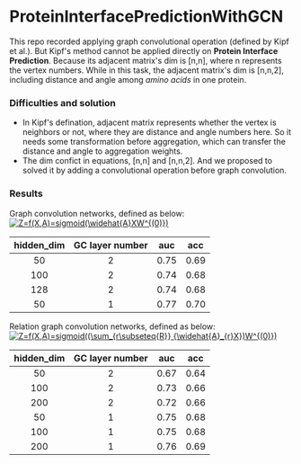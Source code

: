# ProteinInterfacePredictionWithGCN
This repo recorded applying graph convolutional operation (defined by Kipf et al.). But Kipf's method cannot be applied directly on **Protein Interface Prediction**. Because its adjacent matrix's dim is [n,n], where n represents the vertex numbers. While in this task, the adjacent matrix's dim is [n,n,2], including distance and angle among *amino acids* in one protein.
### Difficulties and solution
* In Kipf's defination, adjacent matrix represents whether the vertex is neighbors or not, where they are distance and angle numbers here. So it needs some transformation before aggregation, which can transfer the distance and angle to aggregation weights.
* The dim confict in equations, [n,n] and [n,n,2].
And we proposed to solved it by adding a convolutional operation before graph convolution.
### Results
Graph convolution networks, defined as below:</br>
<a href="https://www.codecogs.com/eqnedit.php?latex=Z=f(X,A)=sigmoid(\widehat{A}XW^{(0)})" target="_blank"><img src="https://latex.codecogs.com/gif.latex?Z=f(X,A)=sigmoid(\widehat{A}XW^{(0)})" title="Z=f(X,A)=sigmoid(\widehat{A}XW^{(0)})" /></a>

| hidden_dim | GC layer number | auc | acc |
| :--: | :--: | :--: | :--: |
| 50 | 2 | 0.75 | 0.69 |
| 100 | 2 | 0.74 | 0.68 |
| 128 | 2 | 0.74 | 0.68 |
| 50 | 1 | 0.77 | 0.70 |

Relation graph convolution networks, defined as below:</br>
<a href="https://www.codecogs.com/eqnedit.php?latex=Z=f(X,A)=sigmoid((\sum_{r\subseteq{R}}&space;{\widehat{A}_{r}X})W^{(0)})" target="_blank"><img src="https://latex.codecogs.com/gif.latex?Z=f(X,A)=sigmoid((\sum_{r\subseteq{R}}&space;{\widehat{A}_{r}X})W^{(0)})" title="Z=f(X,A)=sigmoid((\sum_{r\subseteq{R}} {\widehat{A}_{r}X})W^{(0)})" /></a>

| hidden_dim | GC layer number | auc | acc |
| :--: | :--: | :--: | :--: |
| 50 | 2 | 0.67 | 0.64 |
| 100 | 2 | 0.73 | 0.66 |
| 200 | 2 | 0.72 | 0.66 |
| 50 | 1 | 0.75 | 0.68 |
| 100 | 1 | 0.75 | 0.68 |
| 200 | 1 | 0.76 | 0.69 |
